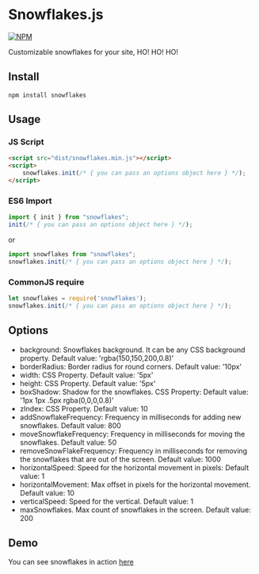 # Snowflakes.js

[![NPM](https://nodei.co/npm/snowflakes.png)](https://nodei.co/npm/snowflakes/)

Customizable snowflakes for your site, HO! HO! HO!

## Install

```
npm install snowflakes
```

## Usage

### JS Script

```html
<script src="dist/snowflakes.min.js"></script>
<script>
    snowflakes.init(/* { you can pass an options object here } */);
</script>
```

### ES6 Import

```js
import { init } from "snowflakes";
init(/* { you can pass an options object here } */);
```

or 

```js
import snowflakes from "snowflakes";
snowflakes.init(/* { you can pass an options object here } */);
```

### CommonJS require

```js
let snowflakes = require('snowflakes');
snowflakes.init(/* { you can pass an options object here } */);
```

## Options

* background: Snowflakes background. It can be any CSS background property. Default value: 'rgba(150,150,200,0.8)'
* borderRadius: Border radius for round corners. Default value: '10px'
* width: CSS Property. Default value: '5px'
* height: CSS Property. Default value: '5px'
* boxShadow: Shadow for the snowflakes. CSS Property: Default value: '1px 1px .5px rgba(0,0,0,0.8)'
* zIndex: CSS Property. Default value: 10
* addSnowflakeFrequency: Frequency in milliseconds for adding new snowflakes. Default value: 800
* moveSnowflakeFrequency: Frequency in milliseconds for moving the snowflakes. Default value: 50
* removeSnowFlakeFrequency: Frequency in milliseconds for removing the snowflakes that are out of the screen. Default value: 1000
* horizontalSpeed: Speed for the horizontal movement in pixels: Default value: 1
* horizontalMovement: Max offset in pixels for the horizontal movement. Default value: 10
* verticalSpeed: Speed for the vertical. Default value: 1
* maxSnowflakes. Max count of snowflakes in the screen. Default value: 200


## Demo

You can see snowflakes in action [here](https://albert-gonzalez.github.io/snowflakes.js/demo.html)
